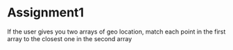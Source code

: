 # Assignment1
If the user gives you two arrays of geo location, match each point in the first array to the closest one in the second array
